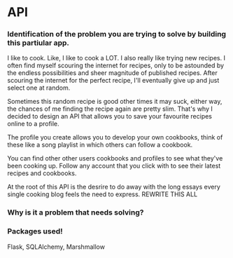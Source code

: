 # API

### **Identification of the problem you are trying to solve by building this partiular app.**  
  
I like to cook. Like, I like to cook a LOT. I also really like trying new recipes. I often find myself scouring the internet for recipes, only to be astounded by the endless possibilities and sheer magnitude of published recipes. After scouring the internet for the perfect recipe, I'll eventually give up and just select one at random.
  
Sometimes this random recipe is good other times it may suck, either way, the chances of me finding the recipe again are pretty slim. That's why I decided to design an API that allows you to save your favourite recipes online to a profile.  

The profile you create allows you to develop your own cookbooks, think of these like a song playlist in which others can follow a cookbook.

You can find other other users cookbooks and profiles to see what they've been cooking up. Follow any account that you click with to see their latest recipes and cookbooks.

At the root of this API is the desrire to do away with the long essays every single cooking blog feels the need to express. REWRITE THIS ALL
### **Why is it a problem that needs solving?**


### Packages used!
Flask, SQLAlchemy, Marshmallow